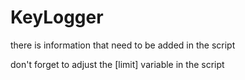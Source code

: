 # KeyLogger

there is information that need to be added in the script

don't forget to adjust the [limit] variable in the script 
